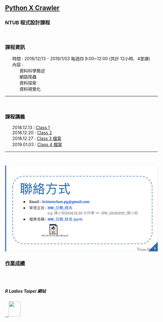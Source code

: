 <h2> <a href="https://kristenchan.github.io/Python_Crawler/">Python X Crawler</a> </h2> 

<h3> NTUB 程式設計課程 </h3>

<br>
<p>
     <h3><b>課程資訊</b></h3>
     <ul class="task-list">
        <li>時間 : 2018/12/13 - 2019/1/03 每週四 9:00~12:00 (共計 12小時、4堂課)</li>
        <li>內容 :
          <ul class="task-list">
             <li>資料科學簡述</li>
             <li>網路爬蟲</li>
             <li>資料探索</li>
             <li>資料視覺化</li>
          </ul>
        </li>
     </ul>
</p>  
<hr size="1">
<br>
<p>
    <h3><b>課程講義</b></h3>
    <ul class="task-list">
          <li>2018.12.13 : <a href="https://drive.google.com/file/d/12cFD1_GANNKG4eW-XgxLoozj6nRQElqv/view?usp=sharing">Class 1</a></li>
          <li>2018.12.20 : <a href="https://drive.google.com/file/d/1FU1g1FD9zhjS3mbzZw_gTfyx6bp0OOKG/view?usp=sharing">Class 2</a></li>
          <li>2018.12.27 : <a href="https://drive.google.com/open?id=1ZMcJV470vE9IycLFihxanR9zm2XhRz8g">Class 3 </a> <a href="https://drive.google.com/open?id=1SOEOJElzU1Zzkt0K3fpGHLJ3ONFX0wcj">檔案</a></li>
          <li>2019.01.03 : <a href="https://drive.google.com/file/d/1Hdncd45xaRI-gMKsb3z9BcIv8O5Mw3GL/view?usp=sharing">Class 4 </a> <a href="https://drive.google.com/file/d/1yYeTwiQTs4v-MEUlURqaN4gvY9vv2Zwl/view?usp=sharing">檔案</a></li>
    </ul>
</p>
<hr size="1">
<br>
<p>
     <img src="https://raw.githubusercontent.com/kristenchan/Python_Crawler/master/connect.png" width="600px" >
</p>     
<p>
    <h3><b><a href="https://drive.google.com/open?id=1wP7PzazGsiIcYoNZXvUFr1uYjWRbcl-aZ0jvmfluxTw">作業成績</a></b></h3>
</p>
     
<br>
<br>
<p>
<h5>R Ladies Taipei 網站</h5>
<a href="https://rladiestaipei.github.io/R-Ladies-Taipei/">
    <img src="https://secure.meetupstatic.com/photos/event/7/d/8/d/global_456452141.jpeg" height="50" width="40">
</a>
</p>

